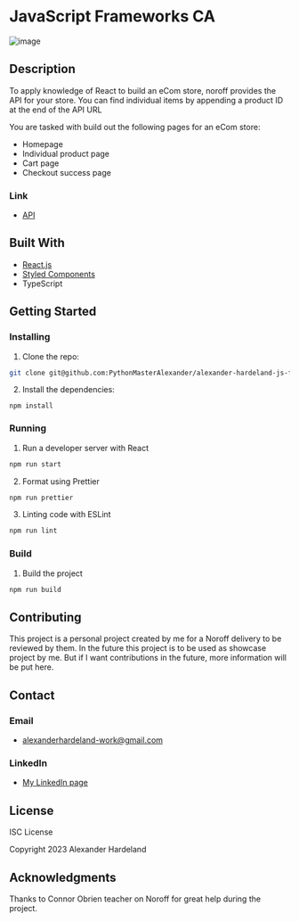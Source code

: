 # JavaScript Frameworks CA

![image](https://i.postimg.cc/zXZ8bX7n/javascript-frameworks-ca-image-one.png)

## Description
To apply knowledge of React to build an eCom store, noroff provides the API for your store. You can find individual items by appending a product ID at the end of the API URL

You are tasked with build out the following pages for an eCom store:

- Homepage
- Individual product page
- Cart page
- Checkout success page

### Link
- [API](https://docs.noroff.dev/docs/v1)


## Built With

- [React.js](https://reactjs.org/)
- [Styled Components](https://styled-components.com/)
- TypeScript

## Getting Started

### Installing

1. Clone the repo:

```bash
git clone git@github.com:PythonMasterAlexander/alexander-hardeland-js-frameworks-ca.git
```

2. Install the dependencies:

```
npm install
```

### Running

1. Run a developer server with React
   
```bash
npm run start
```

2. Format using Prettier
```bash
npm run prettier
```

3. Linting code with ESLint
```bash
npm run lint
```

### Build

1. Build the project
```bash
npm run build
```

## Contributing

This project is a personal project created by me for a Noroff delivery to be reviewed by them. In the future this project is to be used as showcase project by me. But if I want contributions in the future, more information will be put here.

## Contact

### Email
* alexanderhardeland-work@gmail.com
  
### LinkedIn 
* [My LinkedIn page](https://www.linkedin.com/in/alexander-hardeland-9391341a5/)

## License

ISC License

Copyright 2023 Alexander Hardeland

## Acknowledgments

Thanks to Connor Obrien teacher on Noroff for great help during the project.

